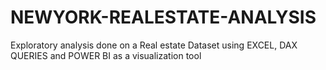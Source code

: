 # NEWYORK-REALESTATE-ANALYSIS
Exploratory analysis done on a Real estate Dataset using EXCEL, DAX QUERIES  and POWER BI  as a visualization tool
